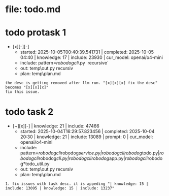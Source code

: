 # file: todo.md


# todo  protask 1
- [x][-][-] 
  - started: 2025-10-05T00:40:39.541731 | completed: 2025-10-05 04:40 | knowledge: 17 | include: 23930 | cur_model: openai/o4-mini
  - include: pattern=*robodogcli*.py  recursive`
  - out: temp\out.py recursiv 
  - plan: temp\plan.md
```knowledge
the desc is getting removed after llm run. "[x][x][x] fix the desc" becomes "[x][x][x]"
fix this issue. 
``` 



# todo  task 2
- [~][x][-]  | knowledge: 21 | include: 47466
  - started: 2025-10-04T16:29:57.823456 | completed: 2025-10-04 20:30 | knowledge: 21 | include: 13089 | prompt: 0 | cur_model: openai/o4-mini
  - include: pattern=*robodogcli*robodog*service.py|*robodogcli*robodog*todo.py|*robodogcli*robodog*cli.py|*robodogcli*robodog*app.py|*robodogcli*robodog*todo_util.py 
  - out: temp\out.py recursiv 
  - plan: temp\plan.md
```knowledge
1. fix issues with task desc. it is appeding "| knowledge: 15 | include: 13095 | knowledge: 15 | include: 13237"
``` 